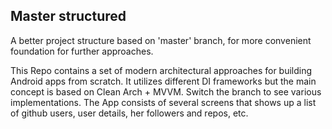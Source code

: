 ## Master structured

A better project structure based on 'master' branch, for more convenient foundation for further approaches.

This Repo contains a set of modern architectural approaches for building Android apps from scratch.
It utilizes different DI frameworks but the main concept is based on Clean Arch + MVVM.
Switch the branch to see various implementations. The App consists of several screens that shows up
a list of github users, user details, her followers and repos, etc.
